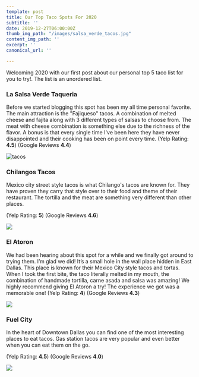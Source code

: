 ```yaml
---
template: post
title: Our Top Taco Spots For 2020
subtitle: ''
date: 2019-12-27T06:00:00Z
thumb_img_path: "/images/salsa_verde_tacos.jpg"
content_img_path: ''
excerpt: ''
canonical_url: ''

---
```

Welcoming 2020 with our first post about our personal top 5 taco list for you to try!. The list is an unordered list.

### **La Salsa Verde Taqueria**

Before we started blogging this spot has been my all time personal favorite. The main attraction is the "Fajiqueso" tacos. A combination of melted cheese and fajita along with 3 different types of salsas to choose from. The meat with cheese combination is something else due to the richness of the flavor. A bonus is that every single time I've been here they have never disappointed and their cooking has been on point every time. (Yelp Rating: **4.5**) (Google Reviews **4.4**)

![tacos](/images/salsa_verde_tacos.jpg "Salsa Verde Tacos")

### Chilangos Tacos

Mexico city street style tacos is what Chilango's tacos are known for. They have proven they carry that style over to their food and theme of their restaurant. The tortilla and the meat are something very different than other places.

(Yelp Rating: **5**) (Google Reviews **4.6**)

![](/images/Chilangos_Tacos.jpg)

### El Atoron

We had been hearing about this spot for a while and we finally got around to trying them. I’m glad we did! It’s a small hole in the wall place hidden in East Dallas. This place is known for their Mexico City style tacos and tortas. When I took the first bite, the taco literally melted in my mouth, the combination of handmade tortilla, carne asada and salsa was amazing! We highly recommend giving El Atoron a try! The experience we got was a memorable one! (Yelp Rating: **4**) (Google Reviews **4.3**)

![](/images/el_atoron_tacos.jpg)

### Fuel City

In the heart of Downtown Dallas you can find one of the most interesting places to eat tacos. Gas station tacos are very popular and even better when you can eat them on the go.

(Yelp Rating: **4.5**) (Google Reviews **4.0**)

![](/images/fuel_city_tacos.jpg)